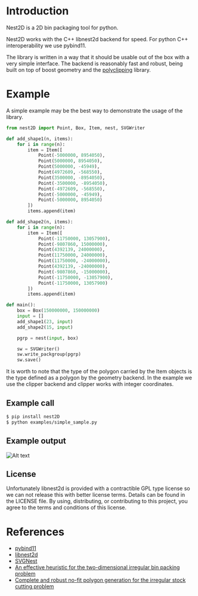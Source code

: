 # Introduction

Nest2D is a 2D bin packaging tool for python.

Nest2D works with the C++ libnest2d backend for speed. For python C++ interoperability we use pybind11.
 
The library is written in a way that it should be usable out of the box with a very simple interface. The backend is reasonably fast and robust, being built on top of boost geometry and the 
[polyclipping](http://www.angusj.com/delphi/clipper.php) library.


# Example

A simple example may be the best way to demonstrate the usage of the library.

``` python
from nest2D import Point, Box, Item, nest, SVGWriter

def add_shape1(n, items):
    for i in range(n):
        item = Item([
            Point(-5000000, 8954050),
            Point(5000000, 8954050),
            Point(5000000, -45949),
            Point(4972609, -568550),
            Point(3500000, -8954050),
            Point(-3500000, -8954050),
            Point(-4972609, -568550),
            Point(-5000000, -45949),
            Point(-5000000, 8954050)
        ])
        items.append(item)

def add_shape2(n, items):
    for i in range(n):
        item = Item([
            Point(-11750000, 13057900),
            Point(-9807860, 15000000),
            Point(4392139, 24000000),
            Point(11750000, 24000000),
            Point(11750000, -24000000),
            Point(4392139, -24000000),
            Point(-9807860, -15000000),
            Point(-11750000, -13057900),
            Point(-11750000, 13057900)
        ])
        items.append(item)

def main():
    box = Box(150000000, 150000000)
    input = []
    add_shape1(23, input)
    add_shape2(15, input)

    pgrp = nest(input, box)

    sw = SVGWriter()
    sw.write_packgroup(pgrp)
    sw.save()
```

It is worth to note that the type of the polygon carried by the Item objects is
the type defined as a polygon by the geometry backend. In the example we use the
clipper backend and clipper works with integer coordinates.


## Example call

``` bash
$ pip install nest2D
$ python examples/simple_sample.py
```

## Example output

![Alt text](https://raw.githubusercontent.com/markfink/nest2d/master/docs/media/example_output.svg?sanitize=true)


## License

Unfortunately libnest2d is provided with a contractible GPL type license so we can not release this with better license terms. Details can be found in the LICENSE file. By using, distributing, or contributing to this project, you agree to the
terms and conditions of this license.


# References

- [pybind11](https://github.com/pybind/pybind11)
- [libnest2d](https://github.com/tamasmeszaros/libnest2d)
- [SVGNest](https://github.com/Jack000/SVGnest)
- [An effective heuristic for the two-dimensional irregular
bin packing problem](http://www.cs.stir.ac.uk/~goc/papers/EffectiveHueristic2DAOR2013.pdf)
- [Complete and robust no-fit polygon generation for the irregular stock cutting problem](https://www.sciencedirect.com/science/article/abs/pii/S0377221706001639)
